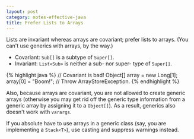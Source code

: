 ```yaml
---
layout: post
category: notes-effective-java
title: Prefer Lists to Arrays
---
```


Lists are invariant whereas arrays are covariant; prefer lists to arrays.
(You can't use generics with arrays, by the way.)

* Covariant: `Sub[]` is a subtype of `Super[]`.
* Invariant: `List<Sub>` is neither a sub- nor super- type of `Super[]`.

{% highlight java %}
// Covariant is bad!
Object[] array = new Long[1];
array[0] = "Boom!";  // Throw ArrayStoreException.
{% endhighlight %}

Also, because arrays are covariant,
you are not allowed to create generic arrays
(otherwise you may get rid off the generic type information from a generic array by assigning it to a `Object[]`).
As a result, generics also doesn't work with `varargs`.

If you absolute have to use arrays in a generic class (say, you are implementing a `Stack<T>`),
use casting and suppress warnings instead.
